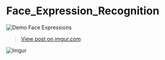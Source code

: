 # Face_Expression_Recognition
![Demo Face Expressions](https://imgur.com/WAqjeYB.gif)
<blockquote class="imgur-embed-pub" lang="en" data-id="8iNVYHg"><a href="https://imgur.com/8iNVYHg">View post on imgur.com</a></blockquote><script async src="//s.imgur.com/min/embed.js" charset="utf-8"></script>

![Imgur](https://i.imgur.com/WAqjeYB.gif)
